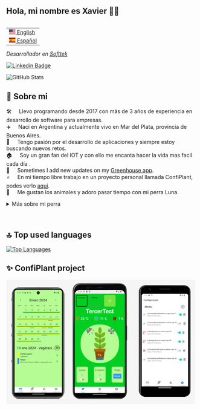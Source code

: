 ## Hola, mi nombre es Xavier 👋🏼

<table align="right">
 <tr><td><a href="README.md"><img src="https://github.com/BDKX16/BDKX16/blob/main/uploads/us-flag.png?raw=true" height="13"> English</a></td></tr>
 <tr><td><a href="README_es.md"><img src="https://github.com/BDKX16/BDKX16/blob/main/uploads/es-flag.png?raw=true" height="13"> Español</a></td></tr>
</table>

<p><em>Desarrollador en <a href="https://producthackers.com/es/?utm_source=mail&utm_medium=gmail&utm_campaign=firma&utm_term=leandro">Softtek</a></em><p>

[![Linkedin Badge](https://img.shields.io/badge/-Xavier%20Galarreta-blue?style=social&logo=Linkedin&logoColor=blue&link=https://www.linkedin.com/in/xavier-galarreta-52a076212)](https://www.linkedin.com/in/xavier-galarreta-52a076212)

![GitHub Stats](https://github-readme-stats-fork-amber.vercel.app/api?username=BDKX16&show_icons=true)

## 🤖 Sobre mi

🛠️ &nbsp; &nbsp; Llevo programando desde 2017 con más de 3 años de experiencia en desarrollo de software para empresas.\
✈️ &nbsp; &nbsp; Nací en Argentina y actualmente vivo en Mar del Plata, provincia de Buenos Aires.\
📱 &nbsp; &nbsp; Tengo pasión por el desarrollo de aplicaciones y siempre estoy buscando nuevos retos.\
🏠 &nbsp; &nbsp; Soy un gran fan del IOT y con ello me encanta hacer la vida mas facil cada día .\
📝 &nbsp; &nbsp; Sometimes I add new updates on my [Greenhouse app](https://confiplant.cloud).\
⭐️ &nbsp; &nbsp; En mi tiempo libre trabajo en un proyecto personal llamada ConfiPlant, podes verlo [aqui](https://play.google.com/store/apps/details?id=com.xavigmp.confiplant&hl=en_US).\
🐶 &nbsp; &nbsp; Me gustan los animales y adoro pasar tiempo con mi perra Luna.

<details>
<summary>Más sobre mi perra</summary>&nbsp;
<img src="https://github.com/BDKX16/BDKX16/blob/main/uploads/luna1.jpg" alt="Luna1"  width="180px">

<img src="https://github.com/BDKX16/BDKX16/blob/main/uploads/luna2.jpg" alt="Luna2"  width="260px">

<img src="https://github.com/BDKX16/BDKX16/blob/main/uploads/luna3.jpg" alt="Luna3"  width="260px">
</details>

&nbsp;

## 🔝 Top used languages

[![Top Languages](https://github-readme-stats-fork-amber.vercel.app/api/top-langs/?username=BDKX16&layout=compact&langs_count=6)](https://github.com/BDKX16)

## ✨ ConfiPlant project

<img src="uploads/mobile-confi.png" alt="Wiset ios" width="500px">
